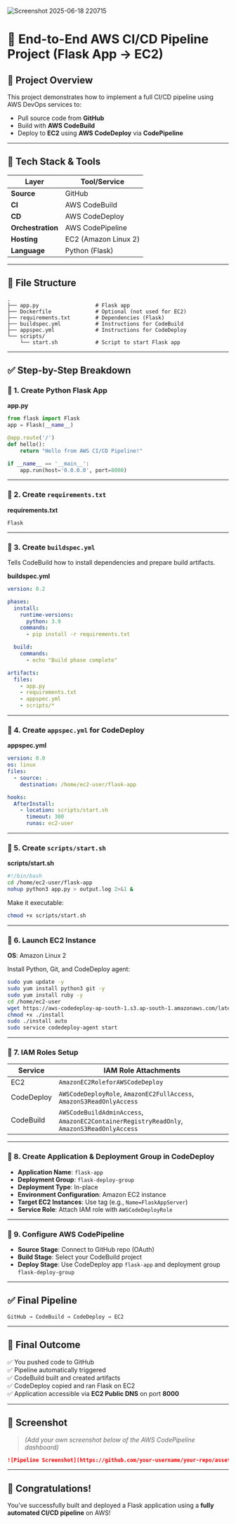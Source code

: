 ![Screenshot 2025-06-18 220715](https://github.com/user-attachments/assets/3229434d-e30b-4c59-8e15-ca6f10daeb7c)

# 🚀 End-to-End AWS CI/CD Pipeline Project (Flask App → EC2)

## 📌 Project Overview
This project demonstrates how to implement a full CI/CD pipeline using AWS DevOps services to:

- Pull source code from **GitHub**
- Build with **AWS CodeBuild**
- Deploy to **EC2** using **AWS CodeDeploy** via **CodePipeline**

---

## 🧱 Tech Stack & Tools

| Layer         | Tool/Service                            |
|---------------|------------------------------------------|
| **Source**     | GitHub                                  |
| **CI**         | AWS CodeBuild                           |
| **CD**         | AWS CodeDeploy                          |
| **Orchestration** | AWS CodePipeline                   |
| **Hosting**    | EC2 (Amazon Linux 2)                    |
| **Language**   | Python (Flask)                          |

---

## 📁 File Structure

```
.
├── app.py                  # Flask app
├── Dockerfile              # Optional (not used for EC2)
├── requirements.txt        # Dependencies (Flask)
├── buildspec.yml           # Instructions for CodeBuild
├── appspec.yml             # Instructions for CodeDeploy
└── scripts/
    └── start.sh            # Script to start Flask app
```

---

## ✅ Step-by-Step Breakdown

### 🔸 1. Create Python Flask App

**app.py**
```python
from flask import Flask
app = Flask(__name__)

@app.route('/')
def hello():
    return "Hello from AWS CI/CD Pipeline!"

if __name__ == '__main__':
    app.run(host='0.0.0.0', port=8000)
```

---

### 🔸 2. Create `requirements.txt`

**requirements.txt**
```
Flask
```

---

### 🔸 3. Create `buildspec.yml`

Tells CodeBuild how to install dependencies and prepare build artifacts.

**buildspec.yml**
```yaml
version: 0.2

phases:
  install:
    runtime-versions:
      python: 3.9
    commands:
      - pip install -r requirements.txt

  build:
    commands:
      - echo "Build phase complete"

artifacts:
  files:
    - app.py
    - requirements.txt
    - appspec.yml
    - scripts/*
```

---

### 🔸 4. Create `appspec.yml` for CodeDeploy

**appspec.yml**
```yaml
version: 0.0
os: linux
files:
  - source: .
    destination: /home/ec2-user/flask-app

hooks:
  AfterInstall:
    - location: scripts/start.sh
      timeout: 300
      runas: ec2-user
```

---

### 🔸 5. Create `scripts/start.sh`

**scripts/start.sh**
```bash
#!/bin/bash
cd /home/ec2-user/flask-app
nohup python3 app.py > output.log 2>&1 &
```

Make it executable:
```bash
chmod +x scripts/start.sh
```

---

### 🔸 6. Launch EC2 Instance

**OS**: Amazon Linux 2

Install Python, Git, and CodeDeploy agent:
```bash
sudo yum update -y
sudo yum install python3 git -y
sudo yum install ruby -y
cd /home/ec2-user
wget https://aws-codedeploy-ap-south-1.s3.ap-south-1.amazonaws.com/latest/install
chmod +x ./install
sudo ./install auto
sudo service codedeploy-agent start
```

---

### 🔸 7. IAM Roles Setup

| Service     | IAM Role Attachments                                                                 |
|-------------|----------------------------------------------------------------------------------------|
| EC2         | `AmazonEC2RoleforAWSCodeDeploy`                                                      |
| CodeDeploy  | `AWSCodeDeployRole`, `AmazonEC2FullAccess`, `AmazonS3ReadOnlyAccess`                 |
| CodeBuild   | `AWSCodeBuildAdminAccess`, `AmazonEC2ContainerRegistryReadOnly`, `AmazonS3ReadOnlyAccess` |

---

### 🔸 8. Create Application & Deployment Group in CodeDeploy

- **Application Name**: `flask-app`
- **Deployment Group**: `flask-deploy-group`
- **Deployment Type**: In-place
- **Environment Configuration**: Amazon EC2 instance
- **Target EC2 Instances**: Use tag (e.g., `Name=FlaskAppServer`)
- **Service Role**: Attach IAM role with `AWSCodeDeployRole`

---

### 🔸 9. Configure AWS CodePipeline

- **Source Stage**: Connect to GitHub repo (OAuth)
- **Build Stage**: Select your CodeBuild project
- **Deploy Stage**: Use CodeDeploy app `flask-app` and deployment group `flask-deploy-group`

---

## ✅ Final Pipeline

```text
GitHub → CodeBuild → CodeDeploy → EC2
```

---

## 🎉 Final Outcome

✅ You pushed code to GitHub  
✅ Pipeline automatically triggered  
✅ CodeBuild built and created artifacts  
✅ CodeDeploy copied and ran Flask on EC2  
✅ Application accessible via **EC2 Public DNS** on port **8000**

---

## 📸 Screenshot

> *(Add your own screenshot below of the AWS CodePipeline dashboard)*

```markdown
![Pipeline Screenshot](https://github.com/your-username/your-repo/assets/your-screenshot.png)
```

---

## 🙌 Congratulations!

You’ve successfully built and deployed a Flask application using a **fully automated CI/CD pipeline** on AWS!



